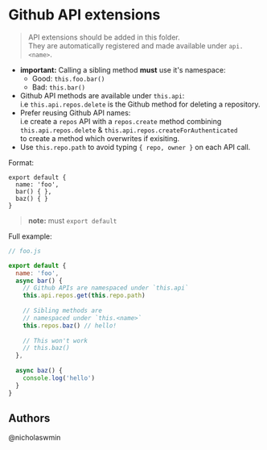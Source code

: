 # Github API extensions
   
> API extensions should be added in this folder.  
> They are automatically registered and made available under `api.<name>`.

- **important:** Calling a sibling method **must** use it's namespace:   
  - Good: `this.foo.bar()` 
  - Bad: `this.bar()`
- Github API methods are available under `this.api`:  
    i.e `this.api.repos.delete` is the Github method for deleting a repository.
- Prefer reusing Github API names:  
  i.e create a `repos` API with a `repos.create` method combining    
  `this.api.repos.delete` & `this.api.repos.createForAuthenticated`   
  to create a method which overwrites if exisiting.   
- Use `this.repo.path` to avoid typing `{ repo, owner }` on each API call.

Format:

```
export default {
  name: 'foo',
  bar() { },
  baz() { }
}
```

> **note:** must `export default` 

Full example:

```js
// foo.js

export default {
  name: 'foo',
  async bar() {
    // Github APIs are namespaced under `this.api`
    this.api.repos.get(this.repo.path)
    
    // Sibling methods are 
    // namespaced under `this.<name>`
    this.repos.baz() // hello!
    
    // This won't work
    // this.baz()
  },
  
  async baz() {
    console.log('hello')
  }
}
```

## Authors

@nicholaswmin
